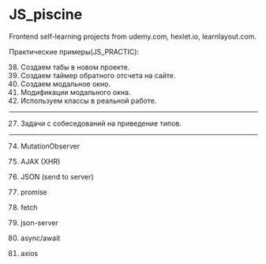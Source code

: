 # JS_piscine
Frontend self-learning projects from udemy.com, hexlet.io, learnlayout.com.

Практические примеры(JS_PRACTIC):

38. Создаем табы в новом проекте. 
41. Создаем таймер обратного отсчета на сайте. 
43. Создаем модальное окно. 
45. Модификации модального окна. 
48. Используем классы в реальной работе. 
---
27. Задачи с собеседований на приведение типов.
---
74. MutationObserver

83. AJAX (XHR)

84. JSON (send to server)

86. promise

87. fetch

89. json-server

90. async/await

91. axios
